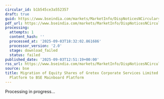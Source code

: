 ```yaml
---
circular_id: b1b545ce3a552357
draft: true
guid: https://www.bseindia.com/markets/MarketInfo/DispNoticesNCirculars.aspx?Noticeid={C0787D54-6AA8-42A0-AD19-165D68B653B4}&noticeno=20250903-39&dt=09/03/2025&icount=39&totcount=53&flag=0
pdf_url: https://www.bseindia.com/markets/MarketInfo/DispNoticesNCirculars.aspx?Noticeid={C0787D54-6AA8-42A0-AD19-165D68B653B4}&noticeno=20250903-39&dt=09/03/2025&icount=39&totcount=53&flag=0
processing:
  attempts: 1
  content_hash: ''
  processed_at: '2025-09-03T18:32:02.861686'
  processor_version: '2.0'
  stage: download_failed
  status: failed
published_date: '2025-09-03T12:51:19+00:00'
rss_url: https://www.bseindia.com/markets/MarketInfo/DispNoticesNCirculars.aspx?Noticeid={C0787D54-6AA8-42A0-AD19-165D68B653B4}&noticeno=20250903-39&dt=09/03/2025&icount=39&totcount=53&flag=0
source: bse
title: Migration of Equity Shares of Gretex Corporate Services Limited from BSE SME
  Platform to BSE Mainboard Platform
---
```


Processing in progress...